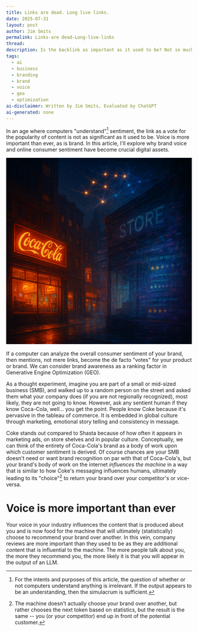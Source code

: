 ```yaml
---
title: Links are dead. Long live links.
date: 2025-07-31
layout: post
author: Jim Smits
permalink: Links-are dead-Long-live-links
thread: 
description: Is the backlink as important as it used to be? Not so much as Generative Text continues to replace search results.
tags:
  - ai
  - business
  - branding
  - brand
  - voice
  - geo
  - optimization
ai-disclaimer: Written by Jim Smits, Evaluated by ChatGPT
ai-generated: none
---
```

In an age where computers "understand"[^1] sentiment, the link as a vote for the popularity of content is not as significant as it used to be. Voice is more important than ever, as is brand. In this article, I'll explore why brand voice and online consumer sentiment have become crucial digital assets.

![the profile of a woman's head with eyes closed with whisps of orange behind her and a digital circuitry in the background](/assets/images/posts/links-are-dead.png "AI Graphic - ChatGPT")

If a computer can analyze the overall consumer sentiment of your brand, then mentions, not mere links, become the de facto "votes" for your product or brand. We can consider brand awareness as a ranking factor in Generative Engine Optimization (GEO).

As a thought experiment, imagine you are part of a small or mid-sized business (SMB), and walked up to a random person on the street and asked them what your company does (if you are not regionally recognized), most likely, they are not going to know.  However, ask any sentient human if they know Coca-Cola, well... you get the point. People know Coke because it's pervasive in the tableau of commerce. It is embedded in global culture through marketing, emotional story telling and consistency in message. 

Coke stands out compared to Shasta because of how often it appears in marketing ads, on store shelves and in popular culture. Conceptually, we can think of the entirety of Coca-Cola's brand as a body of work upon which customer sentiment is derived. Of course chances are your SMB doesn't need or want brand recognition on par with that of Coca-Cola's, but your brand's body of work on the internet *influences the machine* in a way that is similar to how Coke's messaging influences humans, ultimately leading to  its "choice"[^2] to return your brand over your competitor's or vice-versa.

# Voice is more important than ever

Your voice in your industry influences the content that is produced about you and is now food for the machine that will ultimately (statistically) choose to recommend your brand over another. In this vein, company reviews are more important than they used to be as they are additional content that is influential to the machine. The more people talk about you, the more they recommend you, the more likely it is that you will appear in the output of an LLM.

[^1]: For the intents and purposes of this article, the question of whether or not computers understand anything is irrelevant. If the output appears to be an understanding, then the simulacrum is sufficient. 

[^2]: The machine doesn't actually choose your brand over another, but rather chooses the next token based on statistics, but the result is the same -- you (or your competitor) end up in front of the potential customer.
